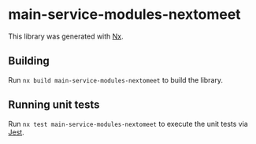 # main-service-modules-nextomeet

This library was generated with [Nx](https://nx.dev).

## Building

Run `nx build main-service-modules-nextomeet` to build the library.

## Running unit tests

Run `nx test main-service-modules-nextomeet` to execute the unit tests via [Jest](https://jestjs.io).
